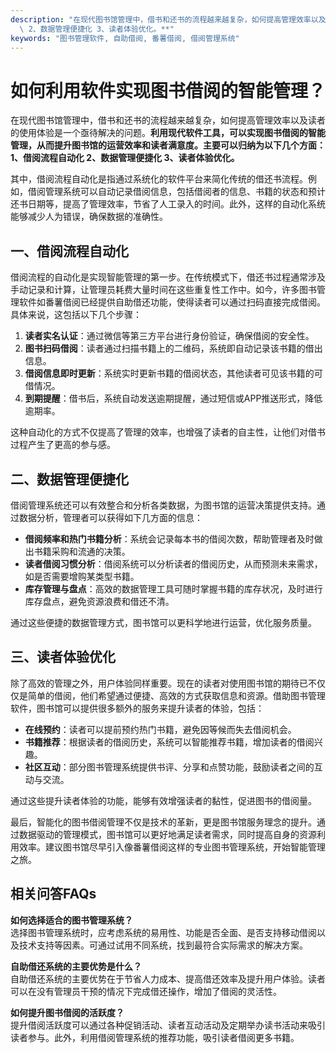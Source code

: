 ```yaml
---
description: "在现代图书馆管理中，借书和还书的流程越来越复杂，如何提高管理效率以及读者的使用体验是一个亟待解决的问题。**利用现代软件工具，可以实现图书借阅的智能管理，从而提升图书馆的运营效率和读者满意度。主要可以归纳为以下几个方面：1、借阅流程自动化\
  \ 2、数据管理便捷化 3、读者体验优化。**"
keywords: "图书管理软件, 自助借阅, 番薯借阅, 借阅管理系统"
---
```

# 如何利用软件实现图书借阅的智能管理？

在现代图书馆管理中，借书和还书的流程越来越复杂，如何提高管理效率以及读者的使用体验是一个亟待解决的问题。**利用现代软件工具，可以实现图书借阅的智能管理，从而提升图书馆的运营效率和读者满意度。主要可以归纳为以下几个方面：1、借阅流程自动化 2、数据管理便捷化 3、读者体验优化。**

其中，借阅流程自动化是指通过系统化的软件平台来简化传统的借还书流程。例如，借阅管理系统可以自动记录借阅信息，包括借阅者的信息、书籍的状态和预计还书日期等，提高了管理效率，节省了人工录入的时间。此外，这样的自动化系统能够减少人为错误，确保数据的准确性。

## **一、借阅流程自动化**

借阅流程的自动化是实现智能管理的第一步。在传统模式下，借还书过程通常涉及手动记录和计算，让管理员耗费大量时间在这些重复性工作中。如今，许多图书管理软件如番薯借阅已经提供自助借还功能，使得读者可以通过扫码直接完成借阅。具体来说，这包括以下几个步骤：

1. **读者实名认证**：通过微信等第三方平台进行身份验证，确保借阅的安全性。
2. **图书扫码借阅**：读者通过扫描书籍上的二维码，系统即自动记录该书籍的借出信息。
3. **借阅信息即时更新**：系统实时更新书籍的借阅状态，其他读者可见该书籍的可借情况。
4. **到期提醒**：借书后，系统自动发送逾期提醒，通过短信或APP推送形式，降低逾期率。

这种自动化的方式不仅提高了管理的效率，也增强了读者的自主性，让他们对借书过程产生了更高的参与感。

## **二、数据管理便捷化**

借阅管理系统还可以有效整合和分析各类数据，为图书馆的运营决策提供支持。通过数据分析，管理者可以获得如下几方面的信息：

- **借阅频率和热门书籍分析**：系统会记录每本书的借阅次数，帮助管理者及时做出书籍采购和流通的决策。
- **读者借阅习惯分析**：借阅系统可以分析读者的借阅历史，从而预测未来需求，如是否需要增购某类型书籍。
- **库存管理与盘点**：高效的数据管理工具可随时掌握书籍的库存状况，及时进行库存盘点，避免资源浪费和借还不清。

通过这些便捷的数据管理方式，图书馆可以更科学地进行运营，优化服务质量。

## **三、读者体验优化**

除了高效的管理之外，用户体验同样重要。现在的读者对使用图书馆的期待已不仅仅是简单的借阅，他们希望通过便捷、高效的方式获取信息和资源。借助图书管理软件，图书馆可以提供很多额外的服务来提升读者的体验，包括：

- **在线预约**：读者可以提前预约热门书籍，避免因等候而失去借阅机会。
- **书籍推荐**：根据读者的借阅历史，系统可以智能推荐书籍，增加读者的借阅兴趣。
- **社区互动**：部分图书管理系统提供书评、分享和点赞功能，鼓励读者之间的互动与交流。

通过这些提升读者体验的功能，能够有效增强读者的黏性，促进图书的借阅量。

最后，智能化的图书借阅管理不仅是技术的革新，更是图书馆服务理念的提升。通过数据驱动的管理模式，图书馆可以更好地满足读者需求，同时提高自身的资源利用效率。建议图书馆尽早引入像番薯借阅这样的专业图书管理系统，开始智能管理之旅。

## 相关问答FAQs

**如何选择适合的图书管理系统？**  
选择图书管理系统时，应考虑系统的易用性、功能是否全面、是否支持移动借阅以及技术支持等因素。可通过试用不同系统，找到最符合实际需求的解决方案。

**自助借还系统的主要优势是什么？**  
自助借还系统的主要优势在于节省人力成本、提高借还效率及提升用户体验。读者可以在没有管理员干预的情况下完成借还操作，增加了借阅的灵活性。

**如何提升图书借阅的活跃度？**  
提升借阅活跃度可以通过各种促销活动、读者互动活动及定期举办读书活动来吸引读者参与。此外，利用借阅管理系统的推荐功能，吸引读者借阅更多书籍。
